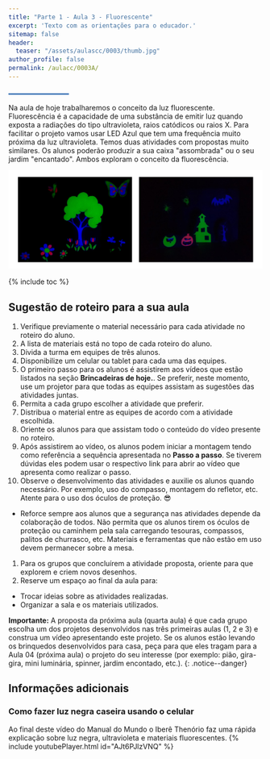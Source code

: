 ```yaml
---
title: "Parte 1 - Aula 3 - Fluorescente"
excerpt: 'Texto com as orientações para o educador.'
sitemap: false
header: 
  teaser: "/assets/aulascc/0003/thumb.jpg" 
author_profile: false
permalink: /aulacc/0003A/
---
```

![Linha separadora](/assets/images/line.jpg)

Na aula de hoje trabalharemos o conceito da luz fluorescente. Fluorescência é a capacidade de uma substância de emitir luz quando exposta a radiações do tipo ultravioleta, raios catódicos ou raios X. Para facilitar o projeto vamos usar LED Azul que tem uma frequência muito próxima da luz ultravioleta. Temos duas atividades com propostas muito similares. Os alunos poderão produzir a sua caixa "assombrada" ou o seu jardim "encantado". Ambos exploram o conceito da fluorescência.

![Exemplos dos projetos desta aula](/assets/aulascc/0003/thumb.jpg)

{% include toc %}

## Sugestão de roteiro para a sua aula
1. Verifique previamente o material necessário para cada atividade no roteiro do aluno.
1. A lista de materiais está no topo de cada roteiro do aluno.
1. Divida a turma em equipes de três alunos.
1. Disponibilize um celular ou tablet para cada uma das equipes.
1. O primeiro passo para os alunos é assistirem aos vídeos que estão listados na seção **Brincadeiras de hoje.**. Se preferir, neste momento, use um projetor para que todas as equipes assistam as sugestões das atividades juntas.
1. Permita a cada grupo escolher a atividade que preferir.
1. Distribua o material entre as equipes de acordo com a atividade escolhida.
1. Oriente os alunos para que assistam todo o conteúdo do vídeo presente no roteiro.
1. Após assistirem ao vídeo, os alunos podem iniciar a montagem tendo como referência a sequência apresentada no **Passo a passo**. Se tiverem dúvidas eles podem usar o respectivo link para abrir ao vídeo que apresenta como realizar o passo.
1. Observe o desenvolvimento das atividades e auxilie os alunos quando necessário. Por exemplo, uso do compasso, montagem do refletor, etc. Atente para o uso dos óculos de proteção. :sunglasses:
  * Reforce sempre aos alunos que a segurança nas atividades depende da colaboração de todos. Não permita que os alunos tirem os óculos de proteção ou caminhem pela sala carregando tesouras, compassos, palitos de churrasco, etc. Materiais e ferramentas que não estão em uso devem permanecer sobre a mesa.
1. Para os grupos que concluírem a atividade proposta, oriente para que explorem e criem novos desenhos.
1. Reserve um espaço ao final da aula para:
  * Trocar ideias sobre as atividades realizadas.
  * Organizar a sala e os materiais utilizados.

**Importante:** A proposta da próxima aula (quarta aula) é que cada grupo escolha um dos projetos desenvolvidos nas três primeiras aulas (1, 2 e 3) e construa um vídeo apresentando este projeto. Se os alunos estão levando os brinquedos desenvolvidos para casa, peça para que eles tragam para a Aula 04 (próxima aula) o projeto do seu interesse (por exemplo: pião, gira-gira, mini luminária, spinner, jardim encontado, etc.).
{: .notice--danger}

## Informações adicionais
### Como fazer luz negra caseira usando o celular
Ao final deste vídeo do Manual do Mundo o Iberê Thenório faz uma rápida explicação sobre luz negra, ultravioleta e materiais fluorescentes.
{% include youtubePlayer.html id="AJt6PJlzVNQ" %}
